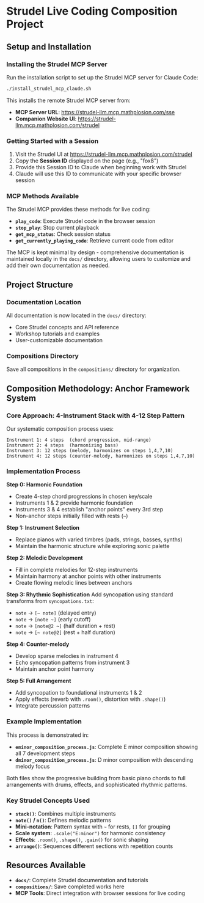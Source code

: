 # Strudel Live Coding Composition Project

## Setup and Installation

### Installing the Strudel MCP Server
Run the installation script to set up the Strudel MCP server for Claude Code:
```bash
./install_strudel_mcp_claude.sh
```

This installs the remote Strudel MCP server from:
- **MCP Server URL**: https://strudel-llm.mcp.mathplosion.com/sse
- **Companion Website UI**: https://strudel-llm.mcp.mathplosion.com/strudel

### Getting Started with a Session

1. Visit the Strudel UI at https://strudel-llm.mcp.mathplosion.com/strudel
2. Copy the **Session ID** displayed on the page (e.g., "fox8")
3. Provide this Session ID to Claude when beginning work with Strudel
4. Claude will use this ID to communicate with your specific browser session

### MCP Methods Available

The Strudel MCP provides these methods for live coding:
- **`play_code`**: Execute Strudel code in the browser session
- **`stop_play`**: Stop current playback
- **`get_mcp_status`**: Check session status
- **`get_currently_playing_code`**: Retrieve current code from editor

The MCP is kept minimal by design - comprehensive documentation is maintained locally in the `docs/` directory, allowing users to customize and add their own documentation as needed.

## Project Structure

### Documentation Location
All documentation is now located in the `docs/` directory:
- Core Strudel concepts and API reference
- Workshop tutorials and examples
- User-customizable documentation

### Compositions Directory
Save all compositions in the `compositions/` directory for organization.

## Composition Methodology: Anchor Framework System

### Core Approach: 4-Instrument Stack with 4-12 Step Pattern

Our systematic composition process uses:
```
Instrument 1: 4 steps  (chord progression, mid-range)
Instrument 2: 4 steps  (harmonizing bass)
Instrument 3: 12 steps (melody, harmonizes on steps 1,4,7,10)
Instrument 4: 12 steps (counter-melody, harmonizes on steps 1,4,7,10)
```

### Implementation Process

**Step 0: Harmonic Foundation**
- Create 4-step chord progressions in chosen key/scale
- Instruments 1 & 2 provide harmonic foundation
- Instruments 3 & 4 establish "anchor points" every 3rd step
- Non-anchor steps initially filled with rests (`~`)

**Step 1: Instrument Selection**
- Replace pianos with varied timbres (pads, strings, basses, synths)
- Maintain the harmonic structure while exploring sonic palette

**Step 2: Melodic Development**
- Fill in complete melodies for 12-step instruments
- Maintain harmony at anchor points with other instruments
- Create flowing melodic lines between anchors

**Step 3: Rhythmic Sophistication**
Add syncopation using standard transforms from `syncopations.txt`:
- `note` → `[~ note]` (delayed entry)
- `note` → `[note ~]` (early cutoff)
- `note` → `[note@2 ~]` (half duration + rest)
- `note` → `[~ note@2]` (rest + half duration)

**Step 4: Counter-melody**
- Develop sparse melodies in instrument 4
- Echo syncopation patterns from instrument 3
- Maintain anchor point harmony

**Step 5: Full Arrangement**
- Add syncopation to foundational instruments 1 & 2
- Apply effects (reverb with `.room()`, distortion with `.shape()`)
- Integrate percussion patterns

### Example Implementation

This process is demonstrated in:
- **`eminor_composition_process.js`**: Complete E minor composition showing all 7 development steps
- **`dminor_composition_process.js`**: D minor composition with descending melody focus

Both files show the progressive building from basic piano chords to full arrangements with drums, effects, and sophisticated rhythmic patterns.

### Key Strudel Concepts Used

- **`stack()`**: Combines multiple instruments
- **`note()` / `n()`**: Defines melodic patterns
- **Mini-notation**: Pattern syntax with `~` for rests, `[]` for grouping
- **Scale system**: `.scale("E:minor")` for harmonic consistency
- **Effects**: `.room()`, `.shape()`, `.gain()` for sonic shaping
- **`arrange()`**: Sequences different sections with repetition counts

## Resources Available

- **`docs/`**: Complete Strudel documentation and tutorials
- **`compositions/`**: Save completed works here
- **MCP Tools**: Direct integration with browser sessions for live coding